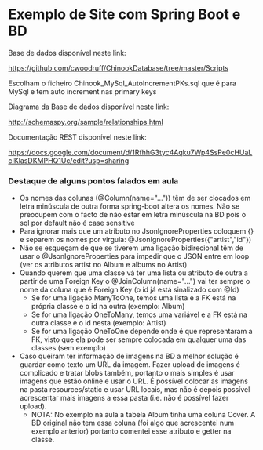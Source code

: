 # Exemplo de Site com Spring Boot e BD

Base de dados disponível neste link:

https://github.com/cwoodruff/ChinookDatabase/tree/master/Scripts

Escolham o ficheiro Chinook_MySql_AutoIncrementPKs.sql que é para MySql e tem auto increment nas primary keys

Diagrama da Base de dados disponível neste link:

http://schemaspy.org/sample/relationships.html

Documentação REST disponível neste link:

https://docs.google.com/document/d/1RfhhG3tyc4Aqku7Wp4SsPe0cHUaLcIKlasDKMPHQ1Uc/edit?usp=sharing

### Destaque de alguns pontos falados em aula

- Os nomes das colunas (@Column(name="...")) têm de ser clocados em letra minúscula de outra forma spring-boot altera os nomes. Não se preocupem com o facto de não estar em letra minúscula na BD pois o sql por default não é case sensitive 
- Para ignorar mais que um atributo no JsonIgnoreProperties coloquem {} e separem os nomes por virgula: @JsonIgnoreProperties({"artist","id"})
- Não se esqueçam de que se tiverem uma ligação bidirecional têm de usar o @JsonIgnoreProperties para impedir que o JSON entre em loop (ver os atributos artist no Album e albums no Artist)
- Quando querem que uma classe vá ter uma lista ou atributo de outra a partir de uma Foreign Key o @JoinColumn(name="...") vai ter sempre o nome da coluna que é Foreign Key (o id já está sinalizado com @Id)
  - Se for uma ligação ManyToOne, temos uma lista e a FK está na própria classe e o id na outra (exemplo: Album)
  - Se for uma ligação OneToMany, temos uma variável e a FK está na outra classe e o id nesta (exemplo: Artist)
  - Se for uma ligação OneToOne depende onde é que representaram a FK, visto que ela pode ser sempre colocada em qualquer uma das classes (sem exemplo)
- Caso queiram ter informação de imagens na BD a melhor solução é guardar como texto um URL da imagem. Fazer upload de imagens é complicado e tratar blobs também, portanto o mais simples é usar imagens que estão online e usar o URL. É possível colocar as imagens na pasta resources/static e usar URL locais, mas não é depois possível acrescentar mais imagens a essa pasta (i.e. não é possível fazer upload).
  - NOTA: No exemplo na aula a tabela Album tinha uma coluna Cover. A BD original não tem essa coluna (foi algo que acrescentei num exemplo anterior) portanto comentei esse atributo e getter na classe. 
